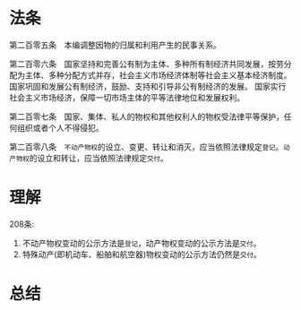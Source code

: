 # 法条
第二百零五条　本编调整因物的归属和利用产生的民事关系。

第二百零六条　国家坚持和完善公有制为主体、多种所有制经济共同发展，按劳分配为主体、多种分配方式并存，社会主义市场经济体制等社会主义基本经济制度。
国家巩固和发展公有制经济，鼓励、支持和引导非公有制经济的发展。
国家实行社会主义市场经济，保障一切市场主体的平等法律地位和发展权利。

第二百零七条　国家、集体、私人的物权和其他权利人的物权受法律平等保护，任何组织或者个人不得侵犯。

第二百零八条　`不动产物权`的设立、变更、转让和消灭，应当依照法律规定`登记`。`动产物权`的设立和转让，应当依照法律规定`交付`。


# 理解
208条: 
1. 不动产物权变动的公示方法是`登记`，动产物权变动的公示方法是`交付`。
2. 特殊动产(即机动车、船舶和航空器)物权变动的公示方法仍然是`交付`。


# 总结